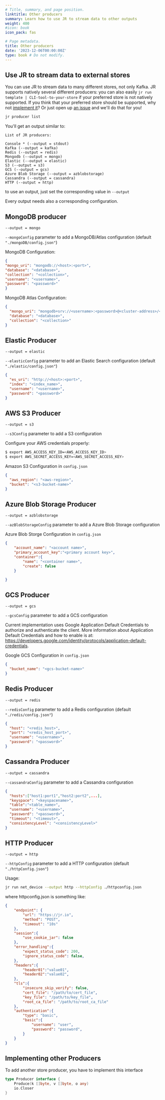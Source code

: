 ```yaml
---
# Title, summary, and page position.
linktitle: Other producers
summary: Learn how to use JR to stream data to other outputs
weight: 400
#icon: book
icon_pack: fas

# Page metadata.
title: Other producers
date: '2023-12-06T00:00:00Z'
type: book # Do not modify.
---
```


## Use JR to stream data to external stores

You can use JR to stream data to many different stores, not only Kafka. 
JR supports natively several different producers: you can also easily `jr run template | CLI-tool-to-your-store` if your preferred store is not natively supported. 
If you think that your preferred store should be supported, why not [implement it](#implementing-other-producers)? Or just open up [an issue](https://github.com/ugol/jr/issues) and we'll do that for you!

```bash
jr producer list
```

You'll get an output similar to:
```
List of JR producers:

Console * (--output = stdout)
Kafka (--output = kafka)
Redis (--output = redis)
Mongodb (--output = mongo)
Elastic (--output = elastic)
S3 (--output = s3)
GCS (--output = gcs)
Azure Blob Storage (--output = azblobstorage)
Cassandra (--output = cassandra)
HTTP (--output = http)

```
to use an output, just set the corresponding value in `--output`

Every output needs also a corresponding configuration.


## MongoDB producer

`--output = mongo`

`--mongoConfig` parameter to add a MongoDB/Atlas configuration (default `"./mongoDB/config.json"`)

MongoDB Configuration:

```json
{
"mongo_uri": "mongodb://<host>:<port>",
"database": "<database>",
"collection": "<collection>",
"username": "<username>",
"password": "<password>"
}
```

MongoDB Atlas Configuration:

```json
{
  "mongo_uri": "mongodb+srv://<username>:<password>@<cluster-address>/<database-name>?retryWrites=true&w=majority",
  "database": "<database>",
  "collection": "<collection>"
}
```

## Elastic Producer

`--output = elastic`

`--elasticConfig` parameter to add an Elastic Search configuration (default `"./elastic/config.json"`)

```json
{
  "es_uri": "http://<host>:<port>",
  "index": "<index_name>",
  "username": "<username>",
  "password": "<password>"
}
```

## AWS S3 Producer

`--output = s3`

`--s3Config` parameter to add a S3 configuration

Configure your AWS credentials properly:

```bash
$ export AWS_ACCESS_KEY_ID=<AWS_ACCESS_KEY_ID>
$ export AWS_SECRET_ACCESS_KEY=<AWS_SECRET_ACCESS_KEY>
```

Amazon S3 Configuration in `config.json`

```json
{
  "aws_region": "<aws-region>",
  "bucket": "<s3-bucket-name>"
}
```

## Azure Blob Storage Producer

`--output = azblobstorage`

`--azBlobStorageConfig` parameter to add a Azure Blob Storage configuration 

Azure Blob Storge Configuration in `config.json`

```json
{
    "account_name": "<account name>",
    "primary_account_key":"<primary account key>",
    "container":{
        "name": "<container name>",
        "create": false
    }

}
```

## GCS Producer

`--output = gcs`

`--gcsConfig` parameter to add a GCS configuration

Current implementation uses Google Application Default Credentials to authorize and authenticate the client.
More information about Application Default Credentials and how to enable is at:
https://developers.google.com/identity/protocols/application-default-credentials.

Google GCS Configuration in `config.json`

```json
{
  "bucket_name": "<gcs-bucket-name>"
}
```

## Redis Producer

`--output = redis`

`--redisConfig` parameter to add a Redis configuration (default `"./redis/config.json"`)

```json
{
  "host": "<redis_host>",
  "port": "<redis_host_port>",
  "username": "<username>",
  "password": "<password>"
}
```

## Cassandra Producer

`--output = cassandra`

`--cassandraConfig` parameter to add a Cassandra configuration

```json
{
  "hosts":["host1:port1","host2:port2",...],
  "keyspace": "<keyspacename>",
  "table":"<table_name>",
  "username": "<username>",
  "password": "<password>",
  "timeout": "<timeout>",
  "consistencyLevel": "<consistencyLevel>"
}
```

## HTTP Producer

`--output = http`

`--httpConfig` parameter to add a HTTP configuration (default `"./httpConfig.json"`)

Usage:

```bash 
jr run net_device --output http --httpConfig ./httpconfig.json
```

where httpconfig.json is something like:

```json
{
    "endpoint": {
        "url": "https://jr.io",
        "method": "POST",
        "timeout": "10s"
    },
    "session":{
        "use_cookie_jar": false
    },
    "error_handling":{
        "expect_status_code": 200,
        "ignore_status_code": false,
    },
    "headers":{
        "header01":"value01",
        "header02":"value02",
    },
    "tls":{
        "insecure_skip_verify": false,
        "cert_file": "/path/to/cert_file",
        "key_file": "/path/to/key_file",
        "root_ca_file": "/path/to/root_ca_file"
    },
    "authentication":{
        "type": "basic",
        "basic":{
            "username": "user",
            "password": "password",
        }
    }
}
```

## Implementing other Producers

To add another store producer, you have to implement this interface

```go
type Producer interface {
	Produce(k []byte, v []byte, o any)
	io.Closer
}
```
